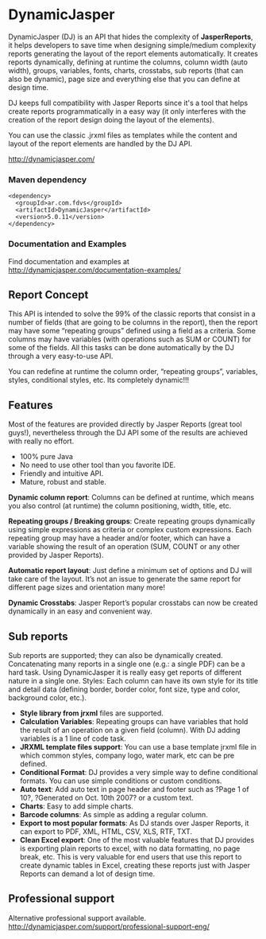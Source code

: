 # DynamicJasper

DynamicJasper (DJ) is an API that hides the complexity of __JasperReports__, it helps developers to save time when designing 
simple/medium complexity reports generating the layout of the report elements automatically. It creates reports dynamically,
defining at runtime the columns, column width (auto width), groups, variables, fonts, charts, crosstabs, sub reports 
(that can also be dynamic), page size and everything else that you can define at design time.

DJ keeps full compatibility with Jasper Reports since it's a tool that helps create reports programmatically in
a easy way (it only interferes with the creation of the report design doing the layout of the elements).

You can use the classic .jrxml files as templates while the content and layout of the report elements are handled by the DJ
API.

http://dynamicjasper.com/

### Maven dependency

    <dependency>
      <groupId>ar.com.fdvs</groupId>
      <artifactId>DynamicJasper</artifactId>
      <version>5.0.11</version>
    </dependency>

### Documentation and Examples

Find documentation and examples at http://dynamicjasper.com/documentation-examples/

## Report Concept

This API is intended to solve the 99% of the classic reports that consist in a number of fields (that are going to be columns in the report), then the report may have some “repeating groups” defined using a field as a criteria. Some columns may have variables (with operations such as SUM or COUNT) for some of the fields. All this tasks can be done automatically by the DJ through a very easy-to-use API.

You can redefine at runtime the column order, “repeating groups”, variables, styles, conditional styles, etc. Its completely dynamic!!!

## Features

Most of the features are provided directly by Jasper Reports (great tool guys!), nevertheless through the DJ API some of the results are achieved with really no effort.

* 100% pure Java
* No need to use other tool than you favorite IDE.
* Friendly and intuitive API.
* Mature, robust and stable.

__Dynamic column report__: Columns can be defined at runtime, which means you also control (at runtime) the column positioning, width, title, etc.

__Repeating groups / Breaking groups__: Create repeating groups dynamically using simple expressions as criteria or complex custom expressions. Each repeating group may have a header and/or footer, which can have a variable showing the result of an operation (SUM, COUNT or any other provided by Jasper Reports).

__Automatic report layout__: Just define a minimum set of options and DJ will take care of the layout. It’s not an issue to generate the same report for different page sizes and orientation many more!

__Dynamic Crosstabs__: Jasper Report’s popular crosstabs can now be created dynamically in an easy and convenient way.

## Sub reports

Sub reports are supported; they can also be dynamically created.
Concatenating many reports in a single one (e.g.: a single PDF) can be a hard task. Using DynamicJasper it is really easy get reports of different nature in a single one.
Styles: Each column can have its own style for its title and detail data (defining border, border color, font size, type and color, background color, etc.).

* __Style library from jrxml__ files are supported.
* __Calculation Variables__: Repeating groups can have variables that hold the result of an operation on a given field (column). With DJ adding variables is a 1 line of code task.
* __JRXML template files support__: You can use a base template jrxml file in which common styles, company logo, water mark, etc can be pre defined.
* __Conditional Format__: DJ provides a very simple way to define conditional formats. You can use simple conditions or custom conditions.
* __Auto text__: Add auto text in page header and footer such as ?Page 1 of 10?, ?Generated on Oct. 10th 2007? or a custom text.
* __Charts__: Easy to add simple charts.
* __Barcode columns__: As simple as adding a regular column.
* __Export to most popular formats__: As DJ stands over Jasper Reports, it can export to PDF, XML, HTML, CSV, XLS, RTF, TXT.
* __Clean Excel export__: One of the most valuable features that DJ provides is exporting plain reports to excel, with no data formatting, no page break, etc. This is very valuable for end users that use this report to create dynamic tables in Excel, creating these reports just with Jasper Reports can demand a lot of design time.

## Professional support

Alternative professional support available. http://dynamicjasper.com/support/professional-support-eng/
